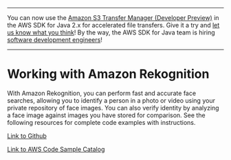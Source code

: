 --------

You can now use the [Amazon S3 Transfer Manager \(Developer Preview\)](https://bit.ly/2WQebiP) in the AWS SDK for Java 2\.x for accelerated file transfers\. Give it a try and [let us know what you think](https://bit.ly/3zT1YYM)\! By the way, the AWS SDK for Java team is hiring [software development engineers](https://github.com/aws/aws-sdk-java-v2/issues/3156)\!

--------

# Working with Amazon Rekognition<a name="examples-rekognition"></a>

With Amazon Rekognition, you can perform fast and accurate face searches, allowing you to identify a person in a photo or video using your private repository of face images\. You can also verify identity by analyzing a face image against images you have stored for comparison\. See the following resources for complete code examples with instructions\.

 [Link to Github](https://github.com/awsdocs/aws-doc-sdk-examples/tree/master/javav2/example_code/rekognition) 

 [Link to AWS Code Sample Catalog](http://docs.aws.amazon.com/code-samples/latest/catalog/code-catalog-javav2-example_code-rekognition.html) 